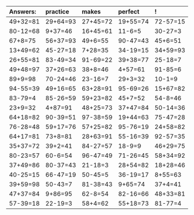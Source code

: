 | Answers: | practice | makes | perfect | ! |
| :--- | :--- | :--- | :--- | :--- |
| 49+32=81 | 29+64=93 | 27+45=72 | 19+55=74 | 72-57=15 | 
| 80-12=68 | 9+37=46 | 16+45=61 | 11-6=5 | 30-27=3 | 
| 67+8=75 | 56+37=93 | 49+6=55 | 90-47=43 | 45+6=51 | 
| 13+49=62 | 45-27=18 | 7+28=35 | 34-19=15 | 34+59=93 | 
| 26+55=81 | 83-49=34 | 91-69=22 | 39+38=77 | 25-18=7 | 
| 49+48=97 | 37+26=63 | 38+8=46 | 4+57=61 | 91-85=6 | 
| 89+9=98 | 70-24=46 | 23-16=7 | 29+3=32 | 10-1=9 | 
| 94-55=39 | 49+16=65 | 63+28=91 | 95-69=26 | 15+67=82 | 
| 83-79=4 | 85-26=59 | 59+23=82 | 45+7=52 | 54-8=46 | 
| 23+9=32 | 4+87=91 | 48+25=73 | 37+47=84 | 50-14=36 | 
| 64+18=82 | 90-39=51 | 97-38=59 | 19+44=63 | 75-47=28 | 
| 76-28=48 | 59+17=76 | 57+25=82 | 95-76=19 | 24+58=82 | 
| 64+17=81 | 73+8=81 | 28+63=91 | 55-16=39 | 92-57=35 | 
| 35+37=72 | 39+2=41 | 84-27=57 | 18-9=9 | 46+29=75 | 
| 80-23=57 | 60-6=54 | 96-47=49 | 71-26=45 | 58+34=92 | 
| 37+49=86 | 80-37=43 | 21-18=3 | 28+54=82 | 18+28=46 | 
| 40-25=15 | 66-47=19 | 50-45=5 | 36-19=17 | 8+55=63 | 
| 39+59=98 | 50-43=7 | 81-38=43 | 9+65=74 | 37+4=41 | 
| 47+37=84 | 9+86=95 | 62-8=54 | 82-16=66 | 48+33=81 | 
| 57-39=18 | 22-19=3 | 58+4=62 | 55+18=73 | 81-77=4 | 
